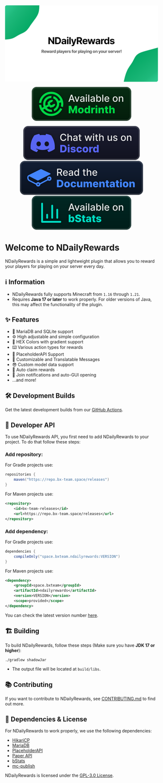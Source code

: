 <div align="center">

![readme-banner.png](/assets/readme-banner.png)

[![Available on Modrinth](https://raw.githubusercontent.com/vLuckyyy/badges/main/avaiable-on-modrinth.svg)](https://modrinth.com/plugin/ndailyrewards)

[![Chat on Discord](https://raw.githubusercontent.com/vLuckyyy/badges/main//chat-with-us-on-discord.svg)](https://discord.gg/p7cxhw7E2M)
[![Read the Docs](https://raw.githubusercontent.com/vLuckyyy/badges/main/read-the-documentation.svg)](https://docs.bx-team.space/ndailyrewards/)
[![Available on BStats](https://raw.githubusercontent.com/vLuckyyy/badges/main/available-on-bstats.svg)](https://bstats.org/plugin/bukkit/NDailyRewards/13844)
</div>

# Welcome to NDailyRewards
NDailyRewards is a simple and lightweight plugin that allows you to reward your players for playing on your server every day.

## ℹ️ Information
- NDailyRewards fully supports Minecraft from `1.16` through `1.21`.
- Requires **Java 17 or later** to work properly. For older versions of Java, this may affect the functionality of the plugin.

## ✨ Features
- 📇 MariaDB and SQLite support
- ⚙️ High adjustable and simple configuration
- 🌈 HEX Colors with gradient support
- ⌨️ Various action types for rewards
- 📄 PlaceholderAPI Support
- 📝 Customizable and Translatable Messages
- 😎 Custom model data support
- 🔁 Auto claim rewards
- 🔔 Join notifications and auto-GUI opening
- ...and more!

## 🛠️ Development Builds
Get the latest development builds from our [GitHub Actions](https://github.com/BX-Team/NDailyRewards/actions/workflows/gradle.yml?query=branch%3Amaster).

## 👷 Developer API
To use NDailyRewards API, you first need to add NDailyRewards to your project. To do that follow these steps:

### Add repository:

For Gradle projects use:
```groovy
repositories {
    maven("https://repo.bx-team.space/releases")
}
```

For Maven projects use:
```xml
<repository>
    <id>bx-team-releases</id>
    <url>https://repo.bx-team.space/releases</url>
</repository>
```

### Add dependency:

For Gradle projects use:
```groovy
dependencies {
    compileOnly("space.bxteam.ndailyrewards:VERSION")
}
```

For Maven projects use:
```xml
<dependency>
    <groupId>space.bxteam</groupId>
    <artifactId>ndailyrewards</artifactId>
    <version>VERSION</version>
    <scope>provided</scope>
</dependency>
```

You can check the latest version number [here](https://github.com/BX-Team/NDailyRewards/releases/latest).

## 🏗️ Building
To build NDailyRewards, follow these steps (Make sure you have **JDK 17 or higher**):

```shell
./gradlew shadowJar
```
- The output file will be located at `build/libs`.

## 📚 Contributing
If you want to contribute to NDailyRewards, see [CONTRIBUTING.md](https://github.com/BX-Team/NDailyRewards/blob/master/.github/CONTRIBUTING.md) to find out more.

## 📑 Dependencies & License
For NDailyRewards to work properly, we use the following dependencies:
- [HikariCP](https://github.com/brettwooldridge/HikariCP)
- [MariaDB](https://github.com/mariadb-corporation/mariadb-connector-j)
- [PlaceholderAPI](https://github.com/PlaceholderAPI/PlaceholderAPI)
- [Paper API](https://docs.papermc.io/paper/dev/api)
- [bStats](https://bstats.org)
- [mc-publish](https://github.com/Kir-Antipov/mc-publish)

NDailyRewards is licensed under the [GPL-3.0 License](https://github.com/BX-Team/NDailyRewards/blob/master/LICENSE).
